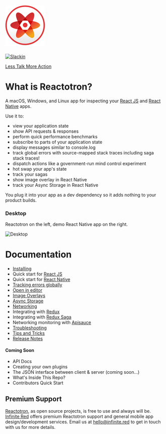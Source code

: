 # ![](./docs/images/readme/Reactotron-128.png)

[![Slackin](https://infiniteredcommunity.herokuapp.com/badge.svg)](https://infiniteredcommunity.herokuapp.com/)

[Less Talk More Action](./docs/installing.md)

# What is Reactotron?

A macOS, Windows, and Linux app for inspecting your [React JS](https://facebook.github.io/react/) and [React Native](https://facebook.github.io/react-native/) apps.

Use it to:

* view your application state
* show API requests & responses
* perform quick performance benchmarks
* subscribe to parts of your application state
* display messages similar to console.log
* track global errors with source-mapped stack traces including saga stack traces!
* dispatch actions like a government-run mind control experiment
* hot swap your app's state
* track your sagas
* show image overlay in React Native
* track your Async Storage in React Native

You plug it into your app as a dev dependency so it adds nothing to your product builds.

### Desktop

Reactotron on the left, demo React Native app on the right.

![Desktop](./docs/images/readme/reactotron-demo-app.gif)

# Documentation

* [Installing](./docs/installing.md)
* Quick start for [React JS](./docs/quick-start-react-js.md)
* Quick start for [React Native](./docs/quick-start-react-native.md)
* [Tracking errors globally](./docs/plugin-track-global-errors.md)
* [Open in editor](./docs/plugin-open-in-editor.md)
* [Image Overlays](./docs/plugin-overlay.md)
* [Async Storage](./docs/plugin-async-storage.md)
* [Networking](./docs/plugin-networking.md)
* Integrating with [Redux](./docs/plugin-redux.md)
* Integrating with [Redux Saga](./docs/plugin-redux-saga.md)
* Networking monitoring with [Apisauce](./docs/plugin-apisauce.md)
* [Troubleshooting](./docs/troubleshooting.md)
* [Tips and Tricks](./docs/tips.md)
* [Release Notes](https://github.com/reactotron/reactotron/releases)

#### Coming Soon

* API Docs
* Creating your own plugins
* The JSON interface between client & server (coming soon...)
* What's Inside This Repo?
* Contributors Quick Start

## Premium Support

[Reactotron](https://github.com/infinitered/reactotron), as open source projects, is free to use and always will be. [Infinite Red](https://infinite.red/) offers premium Reactotron support and general mobile app design/development services. Email us at [hello@infinite.red](mailto:hello@infinite.red) to get in touch with us for more details.
